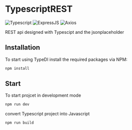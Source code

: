 # TypescriptREST

![Typescript](https://img.shields.io/static/v1?label=Typescript&message=^4.3.5&color=<COLOR>)
![ExpressJS](https://img.shields.io/static/v1?label=Express&message=^4.17.1&color=<COLOR>)
![Axios](https://img.shields.io/static/v1?label=Axios&message=^0.21.1&color=<COLOR>)

REST api designed with Typescipt and the jsonplaceholder





## Installation

To start using TypeDI install the required packages via NPM:

```bash
npm install
```
## Start

To start projcet in development mode  
```bash
npm run dev
```

convert Typescript project into Javascript 
```bash
npm run build
```